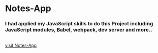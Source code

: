 # Notes-App
### I had applied my JavaScript skills to do this Project including JavaScript modules, Babel, webpack, dev server and more..
<br>[visit Notes-App](https://blue-eyed-dime.surge.sh/)

